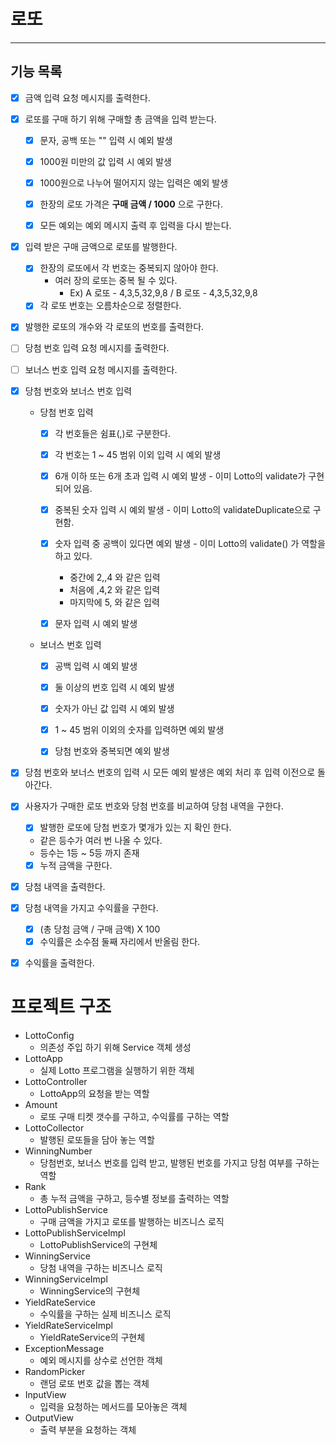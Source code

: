# 로또

----

## 기능 목록

- [X] 금액 입력 요청 메시지를 출력한다.
- [X] 로또를 구매 하기 위해 구매할 총 금액을 입력 받는다.
  - [X] 문자, 공백 또는 "" 입력 시 예외 발생
  - [X] 1000원 미만의 값 입력 시 예외 발생
  - [X] 1000원으로 나누어 떨어지지 않는 입력은 예외 발생
  - [X] 한장의 로또 가격은 **구매 금액 / 1000** 으로 구한다.
  - [X] 모든 예외는 예외 메시지 출력 후 입력을 다시 받는다.


- [X] 입력 받은 구매 금액으로 로또를 발행한다.
  - [X] 한장의 로또에서 각 번호는 중복되지 않아야 한다.
    - 여러 장의 로또는 중복 될 수 있다.
      - Ex) A 로또 - 4,3,5,32,9,8 / B 로또 - 4,3,5,32,9,8
  - [X] 각 로또 번호는 오름차순으로 정렬한다.

- [X] 발행한 로또의 개수와 각 로또의 번호를 출력한다.


- [ ] 당첨 번호 입력 요청 메시지를 출력한다.
- [ ] 보너스 번호 입력 요청 메시지를 출력한다.

- [X] 당첨 번호와 보너스 번호 입력
  - 당첨 번호 입력
    - [X] 각 번호들은 쉼표(,)로 구분한다.
    - [X] 각 번호는 1 ~ 45 범위 이외 입력 시 예외 발생
    - [X] 6개 이하 또는 6개 초과 입력 시 예외 발생 - 이미 Lotto의 validate가 구현되어 있음.
    - [X] 중복된 숫자 입력 시 예외 발생 - 이미 Lotto의 validateDuplicate으로 구현함.
    - [X] 숫자 입력 중 공백이 있다면 예외 발생 - 이미 Lotto의 validate() 가 역할을 하고 있다.
      - 중간에 2,,4 와 같은 입력
      - 처음에 ,4,2 와 같은 입력
      - 마지막에 5, 와 같은 입력
    - [X] 문자 입력 시 예외 발생


  - 보너스 번호 입력
    - [X] 공백 입력 시 예외 발생
    - [X] 둘 이상의 번호 입력 시 예외 발생
    - [X] 숫자가 아닌 값 입력 시 예외 발생
    - [X] 1 ~ 45 범위 이외의 숫자를 입력하면 예외 발생
    - [X] 당첨 번호와 중복되면 예외 발생


- [X] 당첨 번호와 보너스 번호의 입력 시 모든 예외 발생은 예외 처리 후 입력 이전으로 돌아간다.

  
- [X] 사용자가 구매한 로또 번호와 당첨 번호를 비교하여 당첨 내역을 구한다.
  - [X] 발행한 로또에 당첨 번호가 몇개가 있는 지 확인 한다.
  - 같은 등수가 여러 번 나올 수 있다.
  - 등수는 1등 ~ 5등 까지 존재
  - [X] 누적 금액을 구한다.
- [X] 당첨 내역을 출력한다.


- [X] 당첨 내역을 가지고 수익률을 구한다.
  - [x] (총 당첨 금액 / 구매 금액) X 100
  - [X] 수익률은 소수점 둘째 자리에서 반올림 한다.
- [X] 수익률을 출력한다.


# 프로젝트 구조
* LottoConfig
  * 의존성 주입 하기 위해 Service 객체 생성
* LottoApp
  * 실제 Lotto 프로그램을 실행하기 위한 객체
* LottoController
  * LottoApp의 요청을 받는 역할
* Amount
  * 로또 구매 티켓 갯수를 구하고, 수익률를 구하는 역할
* LottoCollector
  * 발행된 로또들을 담아 놓는 역할
* WinningNumber
  * 당첨번호, 보너스 번호를 입력 받고, 발행된 번호를 가지고 당첨 여부를 구하는 역할
* Rank
  * 총 누적 금액을 구하고, 등수별 정보를 출력하는 역할
* LottoPublishService
  * 구매 금액을 가지고 로또를 발행하는 비즈니스 로직
* LottoPublishServiceImpl
  * LottoPublishService의 구현체
* WinningService
  * 당첨 내역을 구하는 비즈니스 로직
* WinningServiceImpl
  * WinningService의 구현체
* YieldRateService
  * 수익률을 구하는 실제 비즈니스 로직
* YieldRateServiceImpl
  * YieldRateService의 구현체
* ExceptionMessage
  * 예외 메시지를 상수로 선언한 객체
* RandomPicker
  * 랜덤 로또 번호 값을 뽑는 객체
* InputView
  * 입력을 요청하는 메서드를 모아놓은 객체
* OutputView
  * 출력 부분을 요청하는 객체